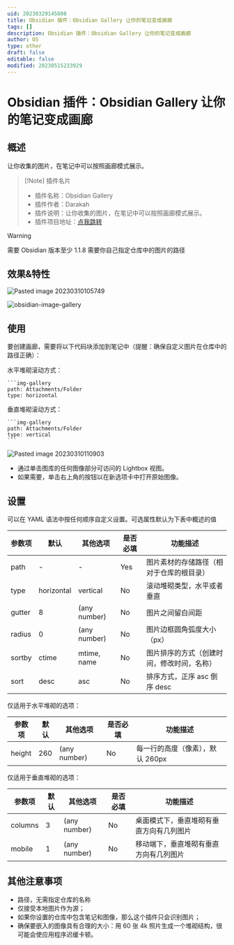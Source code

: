 ```yaml
---
uid: 20230329145808
title: Obsidian 插件：Obsidian Gallery 让你的笔记变成画廊
tags: []
description: Obsidian 插件：Obsidian Gallery 让你的笔记变成画廊
author: OS
type: other
draft: false
editable: false
modified: 20230515233929
---
```


# Obsidian 插件：Obsidian Gallery 让你的笔记变成画廊

## 概述

让你收集的图片，在笔记中可以按照画廊模式展示。

> [!Note] 插件名片
> - 插件名称：Obsidian Gallery
> - 插件作者：Darakah
> - 插件说明：让你收集的图片，在笔记中可以按照画廊模式展示。
> - 插件项目地址：[点我跳转](https://github.com/Darakah/obsidian-gallery)

> [!WARNING]
> 需要 Obsidian 版本至少 1.1.8
> 需要你自己指定仓库中的图片的路径

## 效果&特性

![Pasted image 20230310105749](https://cdn.pkmer.cn/images/a47c4a5e7fff172bdf5caef0a47c0648_MD5.png!pkmer)

![obsidian-image-gallery](https://cdn.pkmer.cn/images/3a0181128f67d2918d9c8ced32e3f807_MD5.gif!pkmer)

## 使用

要创建画廊，需要将以下代码块添加到笔记中（提醒：确保自定义图片在仓库中的路径正确）：

水平堆砌滚动方式：

````语法
```img-gallery
path: Attachments/Folder
type: horizontal
````

垂直堆砌滚动方式：

````语法
```img-gallery
path: Attachments/Folder
type: vertical
```
````

![Pasted image 20230310110903](https://cdn.pkmer.cn/images/d1d04025ab1c0330a3778e0013eb599b_MD5.jpg!pkmer)

- 通过单击图库的任何图像部分可访问的 Lightbox 视图。
- 如果需要，单击右上角的按钮以在新选项卡中打开原始图像。

## 设置

可以在 YAML 语法中按任何顺序自定义设置。可选属性默认为下表中概述的值

| 参数项 | 默认       | 其他选项     | 是否必填 | 功能描述                                   |
| ------ | ---------- | ------------ | -------- | ------------------------------------------ |
| path   | -          | -            | Yes      | 图片素材的存储路径（相对于仓库的根目录）   |
| type   | horizontal | vertical     | No       | 滚动堆砌类型，水平或者垂直                 |
| gutter | 8          | (any number) | No       | 图片之间留白间距                           |
| radius | 0          | (any number) | No       | 图片边框圆角弧度大小（px）                 |
| sortby | ctime      | mtime, name  | No       | 图片排序的方式（创建时间，修改时间，名称） |
| sort   | desc       | asc          | No       | 排序方式，正序 asc 倒序 desc               |

仅适用于水平堆砌的选项：

| 参数项 | 默认 | 其他选项     | 是否必填 | 功能描述                         |
| ------ | ---- | ------------ | -------- | -------------------------------- |
| height | 260  | (any number) | No       | 每一行的高度（像素），默认 260px |

仅适用于垂直堆砌的选项：

| 参数项  | 默认 | 其他选项     | 是否必填 | 功能描述                                 |
| ------- | ---- | ------------ | -------- | ---------------------------------------- |
| columns | 3    | (any number) | No       | 桌面模式下，垂直堆砌有垂直方向有几列图片 |
| mobile  | 1    | (any number) | No       | 移动端下，垂直堆砌有垂直方向有几列图片   |

## 其他注意事项

- 路径，无需指定仓库的名称
- 仅接受本地图片作为源；
- 如果你设置的仓库中包含笔记和图像，那么这个插件只会识别图片；
- 确保要嵌入的图像具有合理的大小：用 60 张 4k 照片生成一个堆砌结构，很可能会使应用程序迟缓卡顿。
